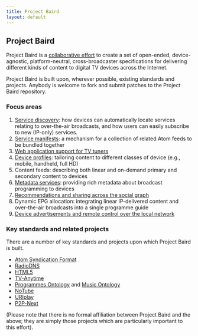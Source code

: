 ```yaml
---
title: Project Baird
layout: default
---
```


## Project Baird

Project Baird is a [collaborative effort](http://github.com/nexgenta/Baird/)
to create a set of open-ended, device-agnostic, platform-neutral,
cross-broadcaster specifications for delivering different kinds of content
to digital TV devices across the Internet.

Project Baird is built upon, wherever possible, existing standards and
projects. Anybody is welcome to fork and submit patches to the Project
Baird repository.

### Focus areas

1. [Service discovery](http://wiki.github.com/nexgenta/Baird/tvdns): how devices can automatically locate services relating to over-the-air broadcasts, and how users can easily subscribe to new (IP-only) services.
2. [Service manifests](http://wiki.github.com/nexgenta/Baird/service-manifests): a mechanism for a collection of related Atom feeds to be bundled together
3. [Web application support for TV tuners](http://wiki.github.com/nexgenta/Baird/javascript-support-for-tuners)
4. [Device profiles](http://wiki.github.com/nexgenta/Baird/device-profiles): tailoring content to different classes of device (e.g., mobile, handheld, full HD)
5. Content feeds: describing both linear and on-demand primary and secondary content to devices
6. [Metadata services](http://wiki.github.com/nexgenta/Baird/programmes-ontology-resolver): providing rich metadata about broadcast programming to devices
7. [Recommendations and sharing across the social graph](http://wiki.github.com/nexgenta/Baird/social-graph)
8. Dynamic EPG allocation: integrating linear IP-delivered content and over-the-air broadcasts into a single programme guide
9. [Device advertisements and remote control over the local network](http://wiki.github.com/nexgenta/Baird/ip-remote-control)

### Key standards and related projects

There are a number of key standards and projects upon which Project Baird is
built.

* [Atom Syndication Format](http://atompub.org/)
* [RadioDNS](http://www.radiodns.org/)
* [HTML5](http://dev.w3.org/html5/spec/Overview.html)
* [TV-Anytime](http://www.tv-anytime.org/)
* [Programmes Ontology](http://www.bbc.co.uk/ontologies/programmes/) and [Music Ontology](http://musicontology.com/)
* [NoTube](http://notube.org/)
* [URIplay](http://uriplay.org/)
* [P2P-Next](http://www.p2p-next.org/)

(Please note that there is no formal affiliation between Project Baird
and the above; they are simply those projects which are particularly important
to this effort).

